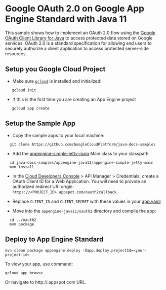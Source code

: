 # Google OAuth 2.0 on Google App Engine Standard with Java 11

This sample shows how to implement an OAuth 2.0 flow using the
[Google OAuth Client Library for Java][client] to access protected data stored
on Google services. OAuth 2.0 is a standard specification for allowing end
users to securely authorize a client application to access protected
server-side resources.

[client]: https://developers.google.com/api-client-library/java/google-api-java-client/oauth2

## Setup you Google Cloud Project

- Make sure [`gcloud`](https://cloud.google.com/sdk/docs/) is installed and initialized:
```
   gcloud init
```
- If this is the first time you are creating an App Engine project
```
   gcloud app create
```

## Setup the Sample App

- Copy the sample apps to your local machine:
```
  git clone https://github.com/GoogleCloudPlatform/java-docs-samples
```

- Add the [appengine-simple-jetty-main](../README.md#appengine-simple-jetty-main)
Main class to your classpath:
```
  cd java-docs-samples/appengine-java11/appengine-simple-jetty-main
  mvn install
```
- In the [Cloud Developers Console](https://cloud.google.com/console) >
API Manager > Credentials, create a OAuth Client ID for a Web Application.
You will need to provide an authorized redirect URI
origin: `https://<PROJECT_ID>.appspot.com/oauth2callback`.

- Replace `CLIENT_ID` and `CLIENT_SECRET` with these values in your
[app.yaml](/src/main/appengine/app.yaml)

- Move into the `appengine-java11/oauth2` directory and compile the app:
```
  cd ../oauth2
  mvn package
```

## Deploy to App Engine Standard

```
mvn clean package appengine:deploy -Dapp.deploy.projectId=<your-project-id>
```

To view your app, use command:
```
gcloud app browse
```
Or navigate to http://<project-id>.appspot.com URL.
